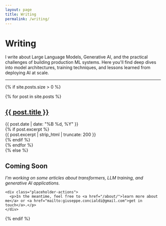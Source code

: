```yaml
---
layout: page
title: Writing
permalink: /writing/
---
```


# Writing

I write about Large Language Models, Generative AI, and the practical challenges of building production ML systems. Here you'll find deep dives into model architectures, training techniques, and lessons learned from deploying AI at scale.

---

{% if site.posts.size > 0 %}
<div class="post-list">
  {% for post in site.posts %}
  <div class="post-list-item">
    <h2 class="post-title">
      <a href="{{ post.url | relative_url }}">{{ post.title }}</a>
    </h2>
    <div class="post-date">{{ post.date | date: "%B %d, %Y" }}</div>
    {% if post.excerpt %}
    <div class="post-excerpt">{{ post.excerpt | strip_html | truncate: 200 }}</div>
    {% endif %}
  </div>
  {% endfor %}
</div>
{% else %}
<div class="writing-placeholder">
  <div class="placeholder-content">
    <h2>Coming Soon</h2>
    <p><em>I'm working on some articles about transformers, LLM training, and generative AI applications.</em></p>
    
    <div class="placeholder-actions">
      <p>In the meantime, feel free to <a href="/about/">learn more about me</a> or <a href="mailto:giuseppe.concialdi@gmail.com">get in touch</a>.</p>
    </div>
  </div>
</div>
{% endif %} 